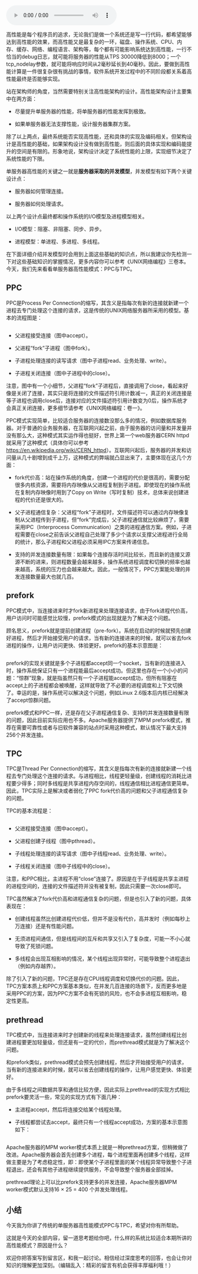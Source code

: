 <audio title="18 _ 单服务器高性能模式：PPC与TPC" src="https://static001.geekbang.org/resource/audio/b3/50/b38f5619ecd3bcb6c0fe8c49d557f350.mp3" controls="controls"></audio> 
<p>高性能是每个程序员的追求，无论我们是做一个系统还是写一行代码，都希望能够达到高性能的效果，而高性能又是最复杂的一环，磁盘、操作系统、CPU、内存、缓存、网络、编程语言、架构等，每个都有可能影响系统达到高性能，一行不恰当的debug日志，就可能将服务器的性能从TPS 30000降低到8000；一个tcp_nodelay参数，就可能将响应时间从2毫秒延长到40毫秒。因此，要做到高性能计算是一件很复杂很有挑战的事情，软件系统开发过程中的不同阶段都关系着高性能最终是否能够实现。</p>
<p>站在架构师的角度，当然需要特别关注高性能架构的设计。高性能架构设计主要集中在两方面：</p>
<ul>
<li>
<p>尽量提升单服务器的性能，将单服务器的性能发挥到极致。</p>
</li>
<li>
<p>如果单服务器无法支撑性能，设计服务器集群方案。</p>
</li>
</ul>
<p>除了以上两点，最终系统能否实现高性能，还和具体的实现及编码相关。但架构设计是高性能的基础，如果架构设计没有做到高性能，则后面的具体实现和编码能提升的空间是有限的。形象地说，架构设计决定了系统性能的上限，实现细节决定了系统性能的下限。</p>
<!-- [[[read_end]]] -->
<p>单服务器高性能的关键之一就是<strong>服务器采取的并发模型</strong>，并发模型有如下两个关键设计点：</p>
<ul>
<li>
<p>服务器如何管理连接。</p>
</li>
<li>
<p>服务器如何处理请求。</p>
</li>
</ul>
<p>以上两个设计点最终都和操作系统的I/O模型及进程模型相关。</p>
<ul>
<li>
<p>I/O模型：阻塞、非阻塞、同步、异步。</p>
</li>
<li>
<p>进程模型：单进程、多进程、多线程。</p>
</li>
</ul>
<p>在下面详细介绍并发模型时会用到上面这些基础的知识点，所以我建议你先检测一下对这些基础知识的掌握情况，更多内容你可以参考《UNIX网络编程》三卷本。今天，我们先来看看<span class="orange">单服务器高性能模式：PPC与TPC</span>。</p>
<h2>PPC</h2>
<p>PPC是Process Per Connection的缩写，其含义是指每次有新的连接就新建一个进程去专门处理这个连接的请求，这是传统的UNIX网络服务器所采用的模型。基本的流程图是：</p>
<p><img src="https://static001.geekbang.org/resource/image/53/ba/53b17d63a31c6b551d3a039a2568daba.jpg" alt="" /></p>
<ul>
<li>
<p>父进程接受连接（图中accept）。</p>
</li>
<li>
<p>父进程“fork”子进程（图中fork）。</p>
</li>
<li>
<p>子进程处理连接的读写请求（图中子进程read、业务处理、write）。</p>
</li>
<li>
<p>子进程关闭连接（图中子进程中的close）。</p>
</li>
</ul>
<p>注意，图中有一个小细节，父进程“fork”子进程后，直接调用了close，看起来好像是关闭了连接，其实只是将连接的文件描述符引用计数减一，真正的关闭连接是等子进程也调用close后，连接对应的文件描述符引用计数变为0后，操作系统才会真正关闭连接，更多细节请参考《UNIX网络编程：卷一》。</p>
<p>PPC模式实现简单，比较适合服务器的连接数没那么多的情况，例如数据库服务器。对于普通的业务服务器，在互联网兴起之前，由于服务器的访问量和并发量并没有那么大，这种模式其实运作得也挺好，世界上第一个web服务器CERN httpd就采用了这种模式（具体你可以参考<a href="https://en.wikipedia.org/wiki/CERN_httpd">https://en.wikipedia.org/wiki/CERN_httpd</a>）。互联网兴起后，服务器的并发和访问量从几十剧增到成千上万，这种模式的弊端就凸显出来了，主要体现在这几个方面：</p>
<ul>
<li>
<p>fork代价高：站在操作系统的角度，创建一个进程的代价是很高的，需要分配很多内核资源，需要将内存映像从父进程复制到子进程。即使现在的操作系统在复制内存映像时用到了Copy on Write（写时复制）技术，总体来说创建进程的代价还是很大的。</p>
</li>
<li>
<p>父子进程通信复杂：父进程“fork”子进程时，文件描述符可以通过内存映像复制从父进程传到子进程，但“fork”完成后，父子进程通信就比较麻烦了，需要采用IPC（Interprocess Communication）之类的进程通信方案。例如，子进程需要在close之前告诉父进程自己处理了多少个请求以支撑父进程进行全局的统计，那么子进程和父进程必须采用IPC方案来传递信息。</p>
</li>
<li>
<p>支持的并发连接数量有限：如果每个连接存活时间比较长，而且新的连接又源源不断的进来，则进程数量会越来越多，操作系统进程调度和切换的频率也越来越高，系统的压力也会越来越大。因此，一般情况下，PPC方案能处理的并发连接数量最大也就几百。</p>
</li>
</ul>
<h2>prefork</h2>
<p>PPC模式中，当连接进来时才fork新进程来处理连接请求，由于fork进程代价高，用户访问时可能感觉比较慢，prefork模式的出现就是为了解决这个问题。</p>
<p>顾名思义，prefork就是提前创建进程（pre-fork）。系统在启动的时候就预先创建好进程，然后才开始接受用户的请求，当有新的连接进来的时候，就可以省去fork进程的操作，让用户访问更快、体验更好。prefork的基本示意图是：</p>
<p><img src="https://static001.geekbang.org/resource/image/3c/2f/3c931b04d3372ebcebe4f2c2cf59d42f.jpg" alt="" /></p>
<p>prefork的实现关键就是多个子进程都accept同一个socket，当有新的连接进入时，操作系统保证只有一个进程能最后accept成功。但这里也存在一个小小的问题：“惊群”现象，就是指虽然只有一个子进程能accept成功，但所有阻塞在accept上的子进程都会被唤醒，这样就导致了不必要的进程调度和上下文切换了。幸运的是，操作系统可以解决这个问题，例如Linux 2.6版本后内核已经解决了accept惊群问题。</p>
<p>prefork模式和PPC一样，还是存在父子进程通信复杂、支持的并发连接数量有限的问题，因此目前实际应用也不多。Apache服务器提供了MPM prefork模式，推荐在需要可靠性或者与旧软件兼容的站点时采用这种模式，默认情况下最大支持256个并发连接。</p>
<h2>TPC</h2>
<p>TPC是Thread Per Connection的缩写，其含义是指每次有新的连接就新建一个线程去专门处理这个连接的请求。与进程相比，线程更轻量级，创建线程的消耗比进程要少得多；同时多线程是共享进程内存空间的，线程通信相比进程通信更简单。因此，TPC实际上是解决或者弱化了PPC fork代价高的问题和父子进程通信复杂的问题。</p>
<p>TPC的基本流程是：</p>
<p><img src="https://static001.geekbang.org/resource/image/25/e7/25b3910c8c5fb0055e184c5c186eece7.jpg" alt="" /></p>
<ul>
<li>
<p>父进程接受连接（图中accept）。</p>
</li>
<li>
<p>父进程创建子线程（图中pthread）。</p>
</li>
<li>
<p>子线程处理连接的读写请求（图中子线程read、业务处理、write）。</p>
</li>
<li>
<p>子线程关闭连接（图中子线程中的close）。</p>
</li>
</ul>
<p>注意，和PPC相比，主进程不用“close”连接了。原因是在于子线程是共享主进程的进程空间的，连接的文件描述符并没有被复制，因此只需要一次close即可。</p>
<p>TPC虽然解决了fork代价高和进程通信复杂的问题，但是也引入了新的问题，具体表现在：</p>
<ul>
<li>
<p>创建线程虽然比创建进程代价低，但并不是没有代价，高并发时（例如每秒上万连接）还是有性能问题。</p>
</li>
<li>
<p>无须进程间通信，但是线程间的互斥和共享又引入了复杂度，可能一不小心就导致了死锁问题。</p>
</li>
<li>
<p>多线程会出现互相影响的情况，某个线程出现异常时，可能导致整个进程退出（例如内存越界）。</p>
</li>
</ul>
<p>除了引入了新的问题，TPC还是存在CPU线程调度和切换代价的问题。因此，TPC方案本质上和PPC方案基本类似，在并发几百连接的场景下，反而更多地是采用PPC的方案，因为PPC方案不会有死锁的风险，也不会多进程互相影响，稳定性更高。</p>
<h2>prethread</h2>
<p>TPC模式中，当连接进来时才创建新的线程来处理连接请求，虽然创建线程比创建进程要更加轻量级，但还是有一定的代价，而prethread模式就是为了解决这个问题。</p>
<p>和prefork类似，prethread模式会预先创建线程，然后才开始接受用户的请求，当有新的连接进来的时候，就可以省去创建线程的操作，让用户感觉更快、体验更好。</p>
<p>由于多线程之间数据共享和通信比较方便，因此实际上prethread的实现方式相比prefork要灵活一些，常见的实现方式有下面几种：</p>
<ul>
<li>
<p>主进程accept，然后将连接交给某个线程处理。</p>
</li>
<li>
<p>子线程都尝试去accept，最终只有一个线程accept成功，方案的基本示意图如下：</p>
</li>
</ul>
<p><img src="https://static001.geekbang.org/resource/image/11/4d/115308f686fe0bb1c93ec4b1728eda4d.jpg" alt="" /></p>
<p>Apache服务器的MPM worker模式本质上就是一种prethread方案，但稍微做了改进。Apache服务器会首先创建多个进程，每个进程里面再创建多个线程，这样做主要是为了考虑稳定性，即：即使某个子进程里面的某个线程异常导致整个子进程退出，还会有其他子进程继续提供服务，不会导致整个服务器全部挂掉。</p>
<p>prethread理论上可以比prefork支持更多的并发连接，Apache服务器MPM worker模式默认支持16 × 25 = 400 个并发处理线程。</p>
<h2>小结</h2>
<p>今天我为你讲了传统的单服务器高性能模式PPC与TPC，希望对你有所帮助。</p>
<p>这就是今天的全部内容，留一道思考题给你吧，什么样的系统比较适合本期所讲的高性能模式？原因是什么？</p>
<p>欢迎你把答案写到留言区，和我一起讨论。相信经过深度思考的回答，也会让你对知识的理解更加深刻。（编辑乱入：精彩的留言有机会获得丰厚福利哦！）</p>
